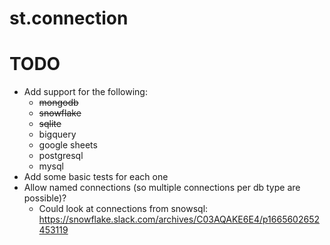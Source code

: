 # st.connection

# TODO

- Add support for the following:
  - ~~mongodb~~
  - ~~snowflake~~
  - ~~sqlite~~
  - bigquery
  - google sheets
  - postgresql
  - mysql
- Add some basic tests for each one
- Allow named connections (so multiple connections per db type are possible)?
  - Could look at connections from snowsql: https://snowflake.slack.com/archives/C03AQAKE6E4/p1665602652453119
